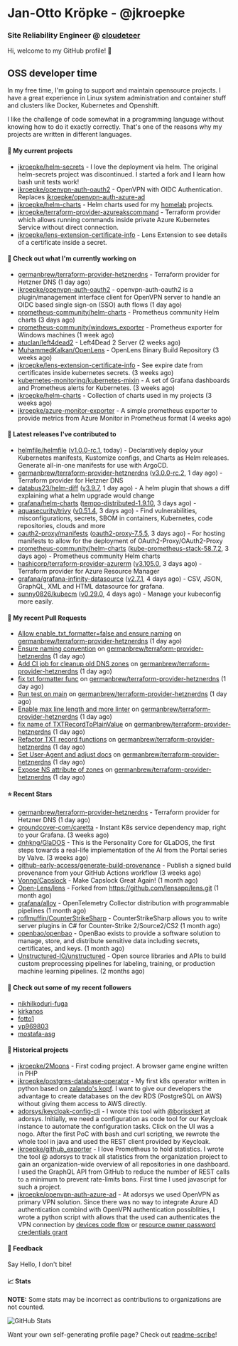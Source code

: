 # Jan-Otto Kröpke - @jkroepke
### Site Reliability Engineer @ [cloudeteer](https://cloudeteer.de/)

Hi, welcome to my GitHub profile! 👋

## OSS developer time
In my free time, I'm going to support and maintain opensource projects. I have a great experience in Linux system administration and container stuff and clusters like Docker, Kubernetes and Openshift.

I like the challenge of code somewhat in a programming language without knowing how to do it exactly correctly. That's one of the reasons why my projects are written in different languages.

#### 🌱 My current projects
- [jkroepke/helm-secrets](https://github.com/jkroepke/helm-secrets) - I love the deployment via helm. The original helm-secrets project was discontinued. I started a fork and I learn how bash unit tests work!
- [jkroepke/openvpn-auth-oauth2](https://github.com/jkroepke/openvpn-auth-oauth2) - OpenVPN with OIDC Authentication. Replaces  [jkroepke/openvpn-auth-azure-ad](https://github.com/jkroepke/openvpn-auth-azure-ad) 
- [jkroepke/helm-charts](https://github.com/jkroepke/helm-charts) - Helm charts used for my [homelab](https://github.com/jkroepke/homelab) projects.
- [jkroepke/terraform-provider-azureakscommand](https://github.com/jkroepke/terraform-provider-azureakscommand) - Terraform provider which allows running commands inside private Azure Kubernetes Service without direct connection.
- [jkroepke/lens-extension-certificate-info](https://github.com/jkroepke/lens-extension-certificate-info) - Lens Extension to see details of a certificate inside a secret.

#### 👷 Check out what I'm currently working on

- [germanbrew/terraform-provider-hetznerdns](https://github.com/germanbrew/terraform-provider-hetznerdns) - Terraform provider for Hetzner DNS (1 day ago)
- [jkroepke/openvpn-auth-oauth2](https://github.com/jkroepke/openvpn-auth-oauth2) - openvpn-auth-oauth2 is a plugin/management interface client for OpenVPN server to handle an OIDC based single sign-on (SSO) auth flows (1 day ago)
- [prometheus-community/helm-charts](https://github.com/prometheus-community/helm-charts) - Prometheus community Helm charts (3 days ago)
- [prometheus-community/windows_exporter](https://github.com/prometheus-community/windows_exporter) - Prometheus exporter for Windows machines (1 week ago)
- [atuclan/left4dead2](https://github.com/atuclan/left4dead2) - Left4Dead 2 Server (2 weeks ago)
- [MuhammedKalkan/OpenLens](https://github.com/MuhammedKalkan/OpenLens) - OpenLens Binary Build Repository (3 weeks ago)
- [jkroepke/lens-extension-certificate-info](https://github.com/jkroepke/lens-extension-certificate-info) - See expire date from certificates inside kubernetes secrets. (3 weeks ago)
- [kubernetes-monitoring/kubernetes-mixin](https://github.com/kubernetes-monitoring/kubernetes-mixin) -  A set of Grafana dashboards and Prometheus alerts for Kubernetes. (3 weeks ago)
- [jkroepke/helm-charts](https://github.com/jkroepke/helm-charts) - Collection of charts used in my projects (3 weeks ago)
- [jkroepke/azure-monitor-exporter](https://github.com/jkroepke/azure-monitor-exporter) - A simple prometheus exporter to provide metrics from Azure Monitor in Prometheus format (4 weeks ago)

#### 🔭 Latest releases I've contributed to

- [helmfile/helmfile](https://github.com/helmfile/helmfile) ([v1.0.0-rc.1](https://github.com/helmfile/helmfile/releases/tag/v1.0.0-rc.1), today) - Declaratively deploy your Kubernetes manifests, Kustomize configs, and Charts as Helm releases. Generate all-in-one manifests for use with ArgoCD.
- [germanbrew/terraform-provider-hetznerdns](https://github.com/germanbrew/terraform-provider-hetznerdns) ([v3.0.0-rc.2](https://github.com/germanbrew/terraform-provider-hetznerdns/releases/tag/v3.0.0-rc.2), 1 day ago) - Terraform provider for Hetzner DNS
- [databus23/helm-diff](https://github.com/databus23/helm-diff) ([v3.9.7](https://github.com/databus23/helm-diff/releases/tag/v3.9.7), 1 day ago) - A helm plugin that shows a diff explaining what a helm upgrade would change
- [grafana/helm-charts](https://github.com/grafana/helm-charts) ([tempo-distributed-1.9.10](https://github.com/grafana/helm-charts/releases/tag/tempo-distributed-1.9.10), 3 days ago) - 
- [aquasecurity/trivy](https://github.com/aquasecurity/trivy) ([v0.51.4](https://github.com/aquasecurity/trivy/releases/tag/v0.51.4), 3 days ago) - Find vulnerabilities, misconfigurations, secrets, SBOM in containers, Kubernetes, code repositories, clouds and more
- [oauth2-proxy/manifests](https://github.com/oauth2-proxy/manifests) ([oauth2-proxy-7.5.5](https://github.com/oauth2-proxy/manifests/releases/tag/oauth2-proxy-7.5.5), 3 days ago) - For hosting manifests to allow for the deployment of OAuth2-Proxy/OAuth2-Proxy
- [prometheus-community/helm-charts](https://github.com/prometheus-community/helm-charts) ([kube-prometheus-stack-58.7.2](https://github.com/prometheus-community/helm-charts/releases/tag/kube-prometheus-stack-58.7.2), 3 days ago) - Prometheus community Helm charts
- [hashicorp/terraform-provider-azurerm](https://github.com/hashicorp/terraform-provider-azurerm) ([v3.105.0](https://github.com/hashicorp/terraform-provider-azurerm/releases/tag/v3.105.0), 3 days ago) - Terraform provider for Azure Resource Manager
- [grafana/grafana-infinity-datasource](https://github.com/grafana/grafana-infinity-datasource) ([v2.7.1](https://github.com/grafana/grafana-infinity-datasource/releases/tag/v2.7.1), 4 days ago) - CSV, JSON, GraphQL, XML and HTML datasource for grafana.
- [sunny0826/kubecm](https://github.com/sunny0826/kubecm) ([v0.29.0](https://github.com/sunny0826/kubecm/releases/tag/v0.29.0), 4 days ago) - Manage your kubeconfig more easily.

#### 🔨 My recent Pull Requests

- [Allow enable_txt_formatter=false and ensure naming](https://github.com/germanbrew/terraform-provider-hetznerdns/pull/49) on [germanbrew/terraform-provider-hetznerdns](https://github.com/germanbrew/terraform-provider-hetznerdns) (1 day ago)
- [Ensure naming convention](https://github.com/germanbrew/terraform-provider-hetznerdns/pull/47) on [germanbrew/terraform-provider-hetznerdns](https://github.com/germanbrew/terraform-provider-hetznerdns) (1 day ago)
- [Add CI job for cleanup old DNS zones](https://github.com/germanbrew/terraform-provider-hetznerdns/pull/46) on [germanbrew/terraform-provider-hetznerdns](https://github.com/germanbrew/terraform-provider-hetznerdns) (1 day ago)
- [fix txt formatter func](https://github.com/germanbrew/terraform-provider-hetznerdns/pull/45) on [germanbrew/terraform-provider-hetznerdns](https://github.com/germanbrew/terraform-provider-hetznerdns) (1 day ago)
- [Run test on main](https://github.com/germanbrew/terraform-provider-hetznerdns/pull/44) on [germanbrew/terraform-provider-hetznerdns](https://github.com/germanbrew/terraform-provider-hetznerdns) (1 day ago)
- [Enable max line length and more linter](https://github.com/germanbrew/terraform-provider-hetznerdns/pull/42) on [germanbrew/terraform-provider-hetznerdns](https://github.com/germanbrew/terraform-provider-hetznerdns) (1 day ago)
- [fix name of TXTRecordToPlainValue](https://github.com/germanbrew/terraform-provider-hetznerdns/pull/40) on [germanbrew/terraform-provider-hetznerdns](https://github.com/germanbrew/terraform-provider-hetznerdns) (1 day ago)
- [Refactor TXT record functions](https://github.com/germanbrew/terraform-provider-hetznerdns/pull/39) on [germanbrew/terraform-provider-hetznerdns](https://github.com/germanbrew/terraform-provider-hetznerdns) (1 day ago)
- [Set User-Agent and adjust docs](https://github.com/germanbrew/terraform-provider-hetznerdns/pull/37) on [germanbrew/terraform-provider-hetznerdns](https://github.com/germanbrew/terraform-provider-hetznerdns) (1 day ago)
- [Expose NS attribute of zones](https://github.com/germanbrew/terraform-provider-hetznerdns/pull/36) on [germanbrew/terraform-provider-hetznerdns](https://github.com/germanbrew/terraform-provider-hetznerdns) (1 day ago)

#### ⭐ Recent Stars

- [germanbrew/terraform-provider-hetznerdns](https://github.com/germanbrew/terraform-provider-hetznerdns) - Terraform provider for Hetzner DNS (1 day ago)
- [groundcover-com/caretta](https://github.com/groundcover-com/caretta) - Instant K8s service dependency map, right to your Grafana. (3 weeks ago)
- [dnhkng/GlaDOS](https://github.com/dnhkng/GlaDOS) - This is the Personality Core for GLaDOS, the first steps towards a real-life implementation of the AI from the Portal series by Valve. (3 weeks ago)
- [github-early-access/generate-build-provenance](https://github.com/github-early-access/generate-build-provenance) - Publish a signed build provenance from your GitHub Actions workflow (3 weeks ago)
- [Vonng/Capslock](https://github.com/Vonng/Capslock) - Make Capslock Great Again! (1 month ago)
- [Open-Lens/lens](https://github.com/Open-Lens/lens) - Forked from https://github.com/lensapp/lens.git (1 month ago)
- [grafana/alloy](https://github.com/grafana/alloy) - OpenTelemetry Collector distribution with programmable pipelines (1 month ago)
- [roflmuffin/CounterStrikeSharp](https://github.com/roflmuffin/CounterStrikeSharp) - CounterStrikeSharp allows you to write server plugins in C# for Counter-Strike 2/Source2/CS2 (1 month ago)
- [openbao/openbao](https://github.com/openbao/openbao) - OpenBao exists to provide a software solution to manage, store, and distribute sensitive data including secrets, certificates, and keys. (1 month ago)
- [Unstructured-IO/unstructured](https://github.com/Unstructured-IO/unstructured) - Open source libraries and APIs to build custom preprocessing pipelines for labeling, training, or production machine learning pipelines.  (2 months ago)

#### 👯 Check out some of my recent followers

- [nikhilkoduri-fuga](https://github.com/nikhilkoduri-fuga)
- [kirkanos](https://github.com/kirkanos)
- [fotto1](https://github.com/fotto1)
- [yp969803](https://github.com/yp969803)
- [mostafa-asg](https://github.com/mostafa-asg)

#### 📜 Historical projects
- [jkroepke/2Moons](https://github.com/jkroepke/2Moons) - First coding project. A browser game engine written in PHP
- [jkroepke/postgres-database-operator](https://github.com/jkroepke/postgres-database-operator) - My first k8s operator written in python based on [zalando's kopf](https://github.com/zalando-incubator/kopf). I want to give our developers the advantage to create databases on the dev RDS (PostgreSQL on AWS) without giving them access to AWS directly.
- [adorsys/keycloak-config-cli](https://github.com/adorsys/keycloak-config-cli) - I wrote this tool with [@borisskert](https://github.com/borisskert) at adorsys. Initially, we need a configuration as code tool for our Keycloak instance to automate the configuration tasks. Click on the UI was a nogo. After the first PoC with bash and curl scripting, we rewrote the whole tool in java and used the REST client provided by Keycloak.
- [jkroepke/github_exporter](https://github.com/jkroepke/github_exporter) - I love Prometheus to hold statistics. I wrote the tool @ adorsys to track all statistics from the organization project to gain an organization-wide overview of all repositories in one dashboard. I used the GraphQL API from GitHub to reduce the number of REST calls to a minimum to prevent rate-limits bans. First time I used javascript for such a project.
- [jkroepke/openvpn-auth-azure-ad](https://github.com/jkroepke/openvpn-auth-azure-ad) - At adorsys we used OpenVPN as primary VPN solution. Since there was no way to integrate Azure AD authentication combind with OpenVPN authentication possiblities, I wrote a python script with allows that the used can authenticates the VPN connection by [devices code flow](https://docs.microsoft.com/en-us/azure/active-directory/develop/v2-oauth2-device-code) or [resource owner password credentials grant](https://docs.microsoft.com/en-us/azure/active-directory/develop/v2-oauth-ropc)

#### 💬 Feedback

Say Hello, I don't bite!

#### 📈 Stats

**NOTE:** Some stats may be incorrect as contributions to organizations
are not counted.

![GitHub Stats](https://github-readme-stats.vercel.app/api?username=jkroepke&count_private=false&theme=tokyonight&show_icons=true)

Want your own self-generating profile page? Check out [readme-scribe](https://github.com/muesli/readme-scribe)!
